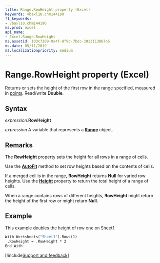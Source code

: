 ```yaml
---
title: Range.RowHeight property (Excel)
keywords: vbaxl10.chm144190
f1_keywords:
- vbaxl10.chm144190
ms.prod: excel
api_name:
- Excel.Range.RowHeight
ms.assetid: 103c7209-9a4f-8f9c-7bdc-3013113867a5
ms.date: 05/11/2019
ms.localizationpriority: medium
---
```



# Range.RowHeight property (Excel)

Returns or sets the height of the first row in the range specified, measured in [points](../language/glossary/vbe-glossary.md#point). Read/write **Double**.


## Syntax

_expression_.**RowHeight**

_expression_ A variable that represents a **[Range](excel.range(object).md)** object.


## Remarks

The **RowHeight** property sets the height for all rows in a range of cells.

Use the **[AutoFit](Excel.Range.AutoFit.md)** method to set row heights based on the contents of cells.

If a merged cell is in the range, **RowHeight** returns **Null** for varied row heights. Use the **[Height](Excel.Range.Height.md)** property to return the total height of a range of cells.

When a range contains rows of different heights, **RowHeight** might return the height of the first row or might return **Null**.


## Example

This example doubles the height of row one on Sheet1.

```vb
With Worksheets("Sheet1").Rows(1) 
 .RowHeight = .RowHeight * 2 
End With
```



[!include[Support and feedback](~/includes/feedback-boilerplate.md)]
